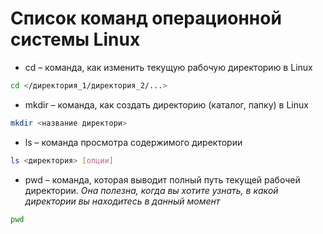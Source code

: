 # Список команд операционной системы Linux

* cd – команда, как изменить текущую рабочую директорию в Linux
```sh
cd </директория_1/директория_2/...>
```

* mkdir – команда, как создать директорию (каталог, папку) в Linux
```sh
mkdir <название директори>
```

* ls – команда просмотра содержимого директории
```sh
ls <директория> [опции]
```

* pwd – команда, которая выводит полный путь текущей рабочей директории.
*Она полезна, когда вы хотите узнать, в какой директории вы находитесь в данный момент*
```sh
pwd
```


